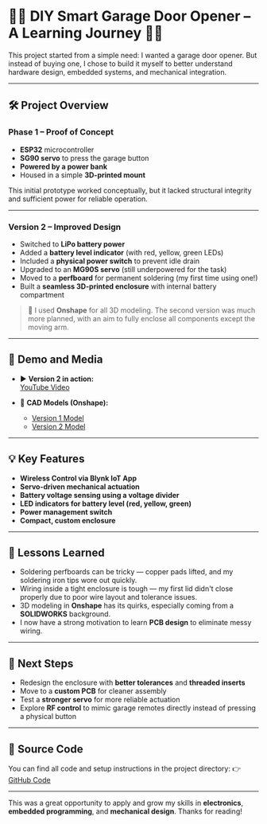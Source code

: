 # 🚪🔧 DIY Smart Garage Door Opener – A Learning Journey 🔧🚪

This project started from a simple need: I wanted a garage door opener. But instead of buying one, I chose to build it myself to better understand hardware design, embedded systems, and mechanical integration.

---

## 🛠️ Project Overview

### **Phase 1 – Proof of Concept**
- **ESP32** microcontroller
- **SG90 servo** to press the garage button
- **Powered by a power bank**
- Housed in a simple **3D-printed mount**

This initial prototype worked conceptually, but it lacked structural integrity and sufficient power for reliable operation.

---

### **Version 2 – Improved Design**
- Switched to **LiPo battery power**
- Added a **battery level indicator** (with red, yellow, green LEDs)
- Included a **physical power switch** to prevent idle drain
- Upgraded to an **MG90S servo** (still underpowered for the task)
- Moved to a **perfboard** for permanent soldering (my first time using one!)
- Built a **seamless 3D-printed enclosure** with internal battery compartment

> 🧰 I used **Onshape** for all 3D modeling. The second version was much more planned, with an aim to fully enclose all components except the moving arm.

---

## 📸 Demo and Media

- ▶️ **Version 2 in action:**  
  [YouTube Video](https://youtube.com/shorts/SxfYtOG-8IA?feature=share)

- 🧩 **CAD Models (Onshape):**  
  - [Version 1 Model](https://cad.onshape.com/documents/0aacb74aa05e59e247364e0c/w/c6d8a8912145856f3c92b16d/e/c99ce0e9ce6d822e1db50cd2)  
  - [Version 2 Model](https://cad.onshape.com/documents/1459060a4a21909e479f6e4a/w/def8b11744a731030349f386/e/fe1937bca27357c312be0ec1)

---

## 💡 Key Features

- **Wireless Control via Blynk IoT App**
- **Servo-driven mechanical actuation**
- **Battery voltage sensing using a voltage divider**
- **LED indicators for battery level (red, yellow, green)**
- **Power management switch**
- **Compact, custom enclosure**

---

## 🧠 Lessons Learned

- Soldering perfboards can be tricky — copper pads lifted, and my soldering iron tips wore out quickly.
- Wiring inside a tight enclosure is tough — my first lid didn't close properly due to poor wire layout and tolerance issues.
- 3D modeling in **Onshape** has its quirks, especially coming from a **SOLIDWORKS** background.
- I now have a strong motivation to learn **PCB design** to eliminate messy wiring.

---

## 🔮 Next Steps

- Redesign the enclosure with **better tolerances** and **threaded inserts**
- Move to a **custom PCB** for cleaner assembly
- Test a **stronger servo** for more reliable actuation
- Explore **RF control** to mimic garage remotes directly instead of pressing a physical button

---

## 📂 Source Code

You can find all code and setup instructions in the project directory:
👉 [GitHub Code](https://github.com/Khusanjon-B/Coding-Projects/tree/main/Garage%20Door%20Clicker)

---

This was a great opportunity to apply and grow my skills in **electronics**, **embedded programming**, and **mechanical design**. Thanks for reading!
